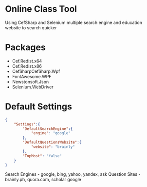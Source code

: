 # Online Class Tool
Using CefSharp and Selenium multiple search engine and education website to search quicker

# Packages
- Cef.Redist.x64
- Cef.Redist.x86
- CefSharpCefSharp.Wpf
- FontAwesome.WPF
- Newstonsoft.Json
- Selenium.WebDriver

# Default Settings
```json
{
    "Settings":{
        "DefaultSearchEngine":{
            "engine": "google"
        },
        "DefaultQuestionsWebsite":{
            "website": "brainly"
        },
        "TopMost": "false"
    }
}
```

Search Engines - google, bing, yahoo, yandex, ask
Question Sites - brainly.ph, quora.com, scholar google
